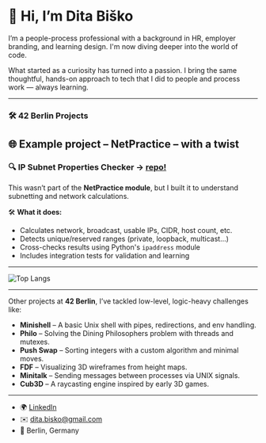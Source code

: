 # 👋 Hi, I’m Dita Biško

I’m a people-process professional with a background in HR, employer branding, and learning design. I'm now diving deeper into the world of code.

What started as a curiosity has turned into a passion. I bring the same thoughtful, hands-on approach to tech that I did to people and process work — always learning.

---
### 🛠️ 42 Berlin Projects
  
## 🌐 Example project – NetPractice – with a twist

### 🔍 IP Subnet Properties Checker -> [repo!](https://github.com/DitaBisko/42Berlin_NetPractice)

This wasn’t part of the **NetPractice module**, but I built it to understand subnetting and network calculations.

🛠️ **What it does:**
- Calculates network, broadcast, usable IPs, CIDR, host count, etc.
- Detects unique/reserved ranges (private, loopback, multicast...)
- Cross-checks results using Python's `ipaddress` module
- Includes integration tests for validation and learning

---

![Top Langs](https://github-readme-stats.vercel.app/api/top-langs/?username=DitaBisko&layout=compact)

---

Other projects at **42 Berlin**, I’ve tackled low-level, logic-heavy challenges like:

- **Minishell** – A basic Unix shell with pipes, redirections, and env handling.
- **Philo** – Solving the Dining Philosophers problem with threads and mutexes.
- **Push Swap** – Sorting integers with a custom algorithm and minimal moves.
- **FDF** – Visualizing 3D wireframes from height maps.
- **Minitalk** – Sending messages between processes via UNIX signals.
- **Cub3D** – A raycasting engine inspired by early 3D games.

---

- 🌍 [LinkedIn](https://www.linkedin.com/in/dita-bisko/)
- ✉️ dita.bisko@gmail.com
- 📍 Berlin, Germany
